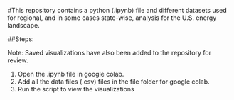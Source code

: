 #This repository contains a python (.ipynb) file and different datasets used for regional, and in some cases state-wise, analysis for the U.S. energy landscape. 

##Steps:

Note: Saved visualizations have also been added to the repository for review. 

1. Open the .ipynb file in google colab.
2. Add all the data files (.csv) files in the file folder for google colab.
3. Run the script to view the visualizations
